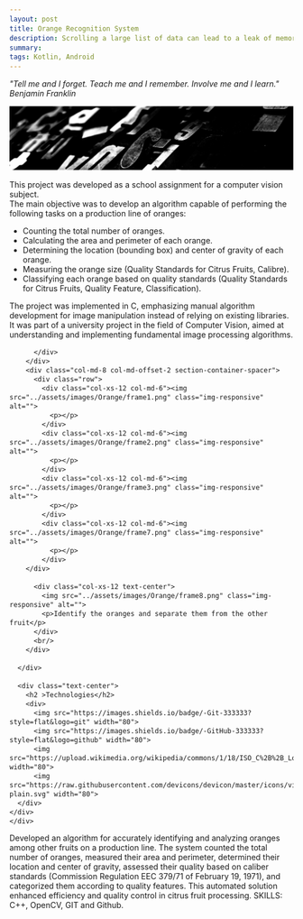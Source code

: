 ```yaml
---
layout: post
title: Orange Recognition System
description: Scrolling a large list of data can lead to a leak of memory or crash of the app. Many approach can be used like sliding window algorithm, API pagination, optimize image size, etc.
summary: 
tags: Kotlin, Android
---
```

<i>"Tell me and I forget. Teach me and I remember. Involve me and I learn." Benjamin Franklin</i>


  <div class="section-container">
    <div class="container">
      <div class="row">
        <div class="col-xs-12">
          <img src="../assets/images/work001-01.jpg" class="img-responsive" alt="">
          <div class="card-container">
            <div class="text-center">
            </div>
            <p>
              This project was developed as a school assignment for a computer vision subject.
              <br>
              The main objective was to develop an algorithm capable of performing the following tasks on a production
              line of oranges:
            <ul>
              <li>Counting the total number of oranges.</li>
              <li>Calculating the area and perimeter of each orange.</li>
              <li>Determining the location (bounding box) and center of gravity of each orange.</li>
              <li>Measuring the orange size (Quality Standards for Citrus Fruits, Calibre).</li>
              <li>Classifying each orange based on quality standards (Quality Standards for Citrus Fruits, Quality
                Feature, Classification).</li>
            </ul>
            The project was implemented in C, emphasizing manual algorithm development for image manipulation instead of
            relying on existing libraries.
            <br>
            It was part of a university project in the field of Computer Vision, aimed at understanding and implementing
            fundamental image processing algorithms.
            </p>

          </div>
        </div>
        <div class="col-md-8 col-md-offset-2 section-container-spacer">
          <div class="row">
            <div class="col-xs-12 col-md-6"><img src="../assets/images/Orange/frame1.png" class="img-responsive" alt="">
              <p></p>
            </div>
            <div class="col-xs-12 col-md-6"><img src="../assets/images/Orange/frame2.png" class="img-responsive" alt="">
              <p></p>
            </div>
            <div class="col-xs-12 col-md-6"><img src="../assets/images/Orange/frame3.png" class="img-responsive" alt="">
              <p></p>
            </div>
            <div class="col-xs-12 col-md-6"><img src="../assets/images/Orange/frame7.png" class="img-responsive" alt="">
              <p></p>
            </div>
        </div>

          <div class="col-xs-12 text-center">
            <img src="../assets/images/Orange/frame8.png" class="img-responsive" alt="">
            <p>Identify the oranges and separate them from the other fruit</p>
          </div>
          <br/>
        </div>

      </div>

      <div class="text-center">
        <h2 >Technologies</h2>
        <div>
          <img src="https://images.shields.io/badge/-Git-333333?style=flat&logo=git" width="80">
          <img src="https://images.shields.io/badge/-GitHub-333333?style=flat&logo=github" width="80">
          <img src="https://upload.wikimedia.org/wikipedia/commons/1/18/ISO_C%2B%2B_Logo.svg" width="80">
          <img src="https://raw.githubusercontent.com/devicons/devicon/master/icons/visualstudio/visualstudio-plain.svg" width="80">
      </div>
    </div>
    </div>
  </div>

  Developed an algorithm for accurately identifying and analyzing oranges among other fruits on a
production line. The system counted the total number of oranges, measured their area and
perimeter, determined their location and center of gravity, assessed their quality based on caliber
standards (Commission Regulation EEC 379/71 of February 19, 1971), and categorized them
according to quality features. This automated solution enhanced efficiency and quality control in
citrus fruit processing.
SKILLS: C++, OpenCV, GIT and Github.

